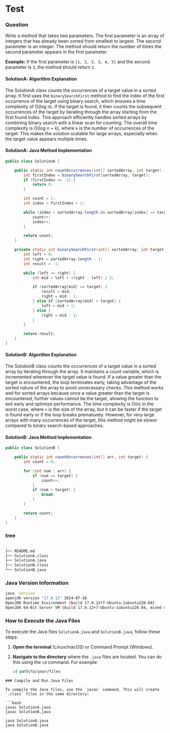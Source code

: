 # Test

### Question

Write a method that takes two parameters. The first parameter is an array of integers that has already been sorted from smallest to largest. The second parameter is an integer. The method should return the number of times the second parameter appears in the first parameter.

**Example:**
If the first parameter is `[1, 2, 3, 3, 4, 5]` and the second parameter is `3`, the method should return `2`.

#### SolutionA: Algorithm Explanation
The SolutionA class counts the occurrences of a target value in a sorted array. It first uses the `binarySearchFirst` method to find the index of the first occurrence of the target using binary search, which ensures a time complexity of O(log n). If the target is found, it then counts the subsequent occurrences of the target by iterating through the array starting from the first found index. This approach efficiently handles sorted arrays by combining binary search with a linear scan for counting. The overall time complexity is O(log n + k), where `k` is the number of occurrences of the target. This makes the solution scalable for large arrays, especially when the target value appears multiple times.

#### SolutionA: Java Method Implementation

```java
public class SolutionA {

    public static int countOccurrences(int[] sortedArray, int target) {
        int firstIndex = binarySearchFirst(sortedArray, target);
        if (firstIndex == -1) {
            return 0;
        }

        int count = 1;
        int index = firstIndex + 1;

        while (index < sortedArray.length && sortedArray[index] == target) {
            count++;
            index++;
        }

        return count;
    }

    private static int binarySearchFirst(int[] sortedArray, int target) {
        int left = 0;
        int right = sortedArray.length - 1;
        int result = -1;

        while (left <= right) {
            int mid = left + (right - left) / 2;

            if (sortedArray[mid] == target) {
                result = mid;
                right = mid - 1;
            } else if (sortedArray[mid] < target) {
                left = mid + 1;
            } else {
                right = mid - 1;
            }
        }

        return result;
    }
}

```

#### SolutionB: Algorithm Explanation
The SolutionB class counts the occurrences of a target value in a sorted array by iterating through the array. It maintains a count variable, which is incremented whenever the target value is found. If a value greater than the target is encountered, the loop terminates early, taking advantage of the sorted nature of the array to avoid unnecessary checks. This method works well for sorted arrays because once a value greater than the target is encountered, further values cannot be the target, allowing the function to exit early and optimize performance. The time complexity is O(n) in the worst case, where `n` is the size of the array, but it can be faster if the target is found early or if the loop breaks prematurely. However, for very large arrays with many occurrences of the target, this method might be slower compared to binary search-based approaches.

#### SolutionB: Java Method Implementation
```java
public class SolutionB {

    public static int countOccurrences(int[] arr, int target) {
        int count = 0;

        for (int num : arr) {
            if (num == target) {
                count++;
            }
            if (num > target) {
                break;
            }
        }

        return count;
    }
}

```
### tree

```bash
.
├── README.md
├── SolutionA.class
├── SolutionA.java
├── SolutionB.class
└── SolutionB.java

```

### Java Version Information

```bash
java -version
openjdk version "17.0.12" 2024-07-16
OpenJDK Runtime Environment (build 17.0.12+7-Ubuntu-1ubuntu220.04)
OpenJDK 64-Bit Server VM (build 17.0.12+7-Ubuntu-1ubuntu220.04, mixed mode, sharing)
```

### How to Execute the Java Files

To execute the Java files `SolutionA.java` and `SolutionB.java`, follow these steps:

1. **Open the terminal** (Linux/macOS) or Command Prompt (Windows).
2. **Navigate to the directory** where the `.java` files are located. You can do this using the `cd` command. For example:

   ```bash
   cd path/to/your/files
```
### Compile and Run Java Files

To compile the Java files, use the `javac` command. This will create `.class` files in the same directory:

```bash
javac SolutionA.java
javac SolutionB.java

java SolutionA.java
java SolutionB.java
```
